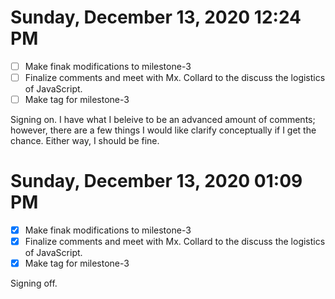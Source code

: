 # Sunday, December 13, 2020 12:24 PM

- [ ] Make finak modifications to milestone-3 
- [ ] Finalize comments and meet with Mx. Collard to the discuss the logistics of JavaScript.
- [ ] Make tag for milestone-3

Signing on. I have what I beleive to be an advanced amount of comments; however, there are a few things I would like clarify conceptually if I get the chance. Either way, I should be fine.

# Sunday, December 13, 2020 01:09 PM


- [x] Make finak modifications to milestone-3 
- [x] Finalize comments and meet with Mx. Collard to the discuss the logistics of JavaScript.
- [x] Make tag for milestone-3

Signing off.
